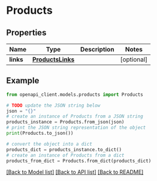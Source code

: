 # Products


## Properties

Name | Type | Description | Notes
------------ | ------------- | ------------- | -------------
**links** | [**ProductsLinks**](ProductsLinks.md) |  | [optional] 

## Example

```python
from openapi_client.models.products import Products

# TODO update the JSON string below
json = "{}"
# create an instance of Products from a JSON string
products_instance = Products.from_json(json)
# print the JSON string representation of the object
print(Products.to_json())

# convert the object into a dict
products_dict = products_instance.to_dict()
# create an instance of Products from a dict
products_from_dict = Products.from_dict(products_dict)
```
[[Back to Model list]](../README.md#documentation-for-models) [[Back to API list]](../README.md#documentation-for-api-endpoints) [[Back to README]](../README.md)


